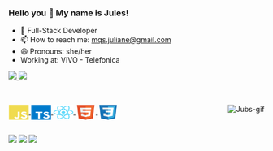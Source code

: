 ### Hello you 👋 My name is Jules!

- 🔭 Full-Stack Developer
- 📫 How to reach me: mqs.juliane@gmail.com
- 😄 Pronouns: she/her
- Working at: VIVO - Telefonica


<div>
  <a href="https://github.com/JulianeMarques">
  <img height="180em" src="https://github-readme-stats.vercel.app/api?username=JulianeMarques&show_icons=true&theme=aura_dark&include_all_commits=true&count_private=true"/>
  <img height="180em" src="https://github-readme-stats.vercel.app/api/top-langs/?username=JulianeMarques&layout=compact&langs_count=7&theme=aura_dark"/>
</div>
 
  
  ## 
  
<div style="display: inline_block"><br>
  <img align="center" alt="Jubs-Js" height="30" width="40" src="https://raw.githubusercontent.com/devicons/devicon/master/icons/javascript/javascript-plain.svg">
  <img align="center" alt="Jubs-Ts" height="30" width="40" src="https://raw.githubusercontent.com/devicons/devicon/master/icons/typescript/typescript-plain.svg">
  <img align="center" alt="Jubs-React" height="30" width="40" src="https://raw.githubusercontent.com/devicons/devicon/master/icons/react/react-original.svg">
  <img align="center" alt="Jubs-HTML" height="30" width="40" src="https://raw.githubusercontent.com/devicons/devicon/master/icons/html5/html5-original.svg">
  <img align="center" alt="Jubs-CSS" height="30" width="40" src="https://raw.githubusercontent.com/devicons/devicon/master/icons/css3/css3-original.svg">
  <img align="right" alt="Jubs-gif" src="https://media.giphy.com/media/Vqu9m3kPrqp7lbrlIY/giphy.gif">
</div>

  ##
  
  
<div> 

  <a href = "mailto:mqs.juliane@gmail.com"><img src="https://img.shields.io/badge/-Gmail-%23333?style=for-the-badge&logo=gmail&logoColor=white" target="_blank"></a>
  <a href="https://www.linkedin.com/in/julianemarques/" target="_blank"><img src="https://img.shields.io/badge/-LinkedIn-%230077B5?style=for-the-badge&logo=linkedin&logoColor=white" target="_blank"></a> 
  <a href="https://instagram.com/queroserdeva" target="_blank"><img src="https://img.shields.io/badge/-Instagram-%23E4405F?style=for-the-badge&logo=instagram&logoColor=white" target="_blank"></a>
 
  
 
</div>
